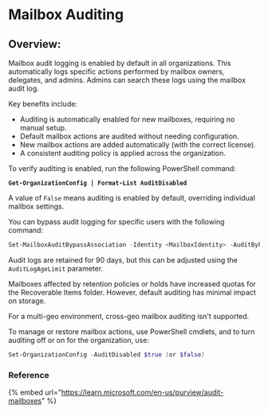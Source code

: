 # Mailbox Auditing

## Overview:

Mailbox audit logging is enabled by default in all organizations. This automatically logs specific actions performed by mailbox owners, delegates, and admins. Admins can search these logs using the mailbox audit log.

Key benefits include:

* Auditing is automatically enabled for new mailboxes, requiring no manual setup.
* Default mailbox actions are audited without needing configuration.
* New mailbox actions are added automatically (with the correct license).
* A consistent auditing policy is applied across the organization.

To verify auditing is enabled, run the following PowerShell command:

<pre class="language-powershell"><code class="lang-powershell"><strong>Get-OrganizationConfig | Format-List AuditDisabled
</strong></code></pre>

A value of `False` means auditing is enabled by default, overriding individual mailbox settings.

You can bypass audit logging for specific users with the following command:

```powershell
Set-MailboxAuditBypassAssociation -Identity <MailboxIdentity> -AuditByPassEnabled $true
```

Audit logs are retained for 90 days, but this can be adjusted using the `AuditLogAgeLimit` parameter.

Mailboxes affected by retention policies or holds have increased quotas for the Recoverable Items folder. However, default auditing has minimal impact on storage.

For a multi-geo environment, cross-geo mailbox auditing isn't supported.

To manage or restore mailbox actions, use PowerShell cmdlets, and to turn auditing off or on for the organization, use:

```powershell
Set-OrganizationConfig -AuditDisabled $true (or $false)
```

### Reference

{% embed url="https://learn.microsoft.com/en-us/purview/audit-mailboxes" %}
